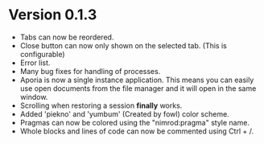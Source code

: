 Version 0.1.3
=============

* Tabs can now be reordered.
* Close button can now only shown on the selected tab. (This is configurable)
* Error list.
* Many bug fixes for handling of processes.
* Aporia is now a single instance application. This means you can easily
use open documents from the file manager and it will open in the same window.
* Scrolling when restoring a session **finally** works.
* Added 'piekno' and 'yumbum' (Created by fowl) color scheme.
* Pragmas can now be colored using the "nimrod:pragma" style name.
* Whole blocks and lines of code can now be commented using Ctrl + /.